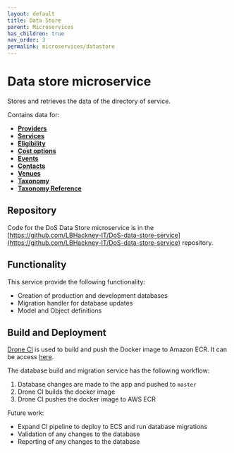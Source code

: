 ```yaml
---
layout: default
title: Data Store
parent: Microservices
has_children: true
nav_order: 3
permalink: microservices/datastore
---
```

# Data store microservice

Stores and retrieves the data of the directory of service.

Contains data for:

- **[Providers](/microservices/datastore/providers)**
- **[Services](/microservices/datastore/services)**
- **[Eligibility](/microservices/datastore/eligibilities)**
- **[Cost options](/microservices/datastore/costoptions)**
- **[Events](/microservices/datastore/events)**
- **[Contacts](/microservices/datastore/contacts)**
- **[Venues](/microservices/datastore/venues)**
- **[Taxonomy](/microservices/datastore/taxonomy)**
- **[Taxonomy Reference](/microservices/datastore/taxonomy_ref)**

## Repository

Code for the DoS Data Store microservice is in the [https://github.com/LBHackney-IT/DoS-data-store-service](https://github.com/LBHackney-IT/DoS-data-store-service) repository.

## Functionality

This service provide the following functionality:

* Creation of production and development databases
* Migration handler for database updates
* Model and Object definitions

## Build and Deployment

[Drone CI](https://drone.io/) is used to build and push the Docker image to Amazon ECR. It can be access [here](https://drone.hc-dos.co.uk).

The database build and migration service has the following workflow:

1. Database changes are made to the app and pushed to ```master```
2. Drone CI builds the docker image
3. Drone CI pushes the docker image to AWS ECR

Future work:

* Expand CI pipeline to deploy to ECS and run database migrations
* Validation of any changes to the database
* Reporting of any changes to the database
